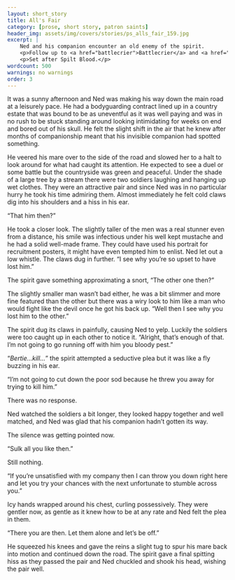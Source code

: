 ```yaml
---
layout: short_story
title: All's Fair
category: [prose, short story, patron saints]
header_img: assets/img/covers/stories/ps_alls_fair_159.jpg
excerpt: |
    Ned and his companion encounter an old enemy of the spirit.
    <p>Follow up to <a href="battlecrier">Battlecrier</a> and <a href="spilt-blood">Spilt Blood</a>.</p>
    <p>Set after Spilt Blood.</p>
wordcount: 500 
warnings: no warnings
order: 3
---
```


It was a sunny afternoon and Ned was making his way down the main road at a leisurely pace. He had a bodyguarding contract lined up in a country estate that was bound to be as uneventful as it was well paying and was in no rush to be stuck standing around looking intimidating for weeks on end and bored out of his skull. He felt the slight shift in the air that he knew after months of companionship meant that his invisible companion had spotted something.

He veered his mare over to the side of the road and slowed her to a halt to look around for what had caught its attention. He expected to see a duel or some battle but the countryside was green and peaceful. Under the shade of a large tree by a stream there were two soldiers laughing and hanging up wet clothes. They were an attractive pair and since Ned was in no particular hurry he took his time admiring them. Almost immediately he felt cold claws dig into his shoulders and a hiss in his ear.

“That him then?”

He took a closer look. The slightly taller of the men was a real stunner even from a distance, his smile was infectious under his well kept mustache and he had a solid well-made frame. They could have used his portrait for recruitment posters, it might have even tempted him to enlist. Ned let out a low whistle. The claws dug in further. “I see why you’re so upset to have lost him.”

The spirit gave something approximating a snort, “The other one then?” 

The slightly smaller man wasn’t bad either, he was a bit slimmer and more fine featured than the other but there was a wiry look to him like a man who would fight like the devil once he got his back up. “Well then I see why you lost him to the other.”

The spirit dug its claws in painfully, causing Ned to yelp. Luckily the soldiers were too caught up in each other to notice it. “Alright, that’s enough of that. I’m not going to go running off with him you bloody pest.”

“_Bertie…kill…_” the spirit attempted a seductive plea but it was like a fly buzzing in his ear.

“I’m not going to cut down the poor sod because he threw you away for trying to kill him.”

There was no response.

Ned watched the soldiers a bit longer, they looked happy together and well matched, and Ned was glad that his companion hadn’t gotten its way.

The silence was getting pointed now.

“Sulk all you like then.”

Still nothing.

“If you’re unsatisfied with my company then I can throw you down right here and let you try your chances with the next unfortunate to stumble across you.”

Icy hands wrapped around his chest, curling possessively. They were gentler now, as gentle as it knew how to be at any rate and Ned felt the plea in them.

“There you are then. Let them alone and let’s be off.”

He squeezed his knees and gave the reins a slight tug to spur his mare back into motion and continued down the road. The spirit gave a final spitting hiss as they passed the pair and Ned chuckled and shook his head, wishing the pair well.